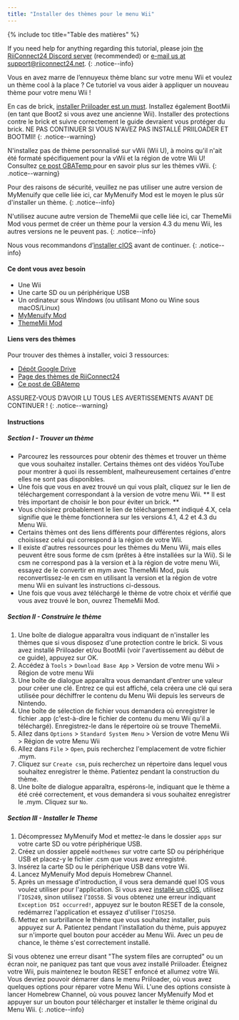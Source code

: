 ```yaml
---
title: "Installer des thèmes pour le menu Wii"
---
```


{% include toc title="Table des matières" %}

If you need help for anything regarding this tutorial, please join [the RiiConnect24 Discord server](https://discord.gg/rc24) (recommended) or [e-mail us at support@riiconnect24.net](mailto:support@riiconnect24.net).
{: .notice--info}

Vous en avez marre de l’ennuyeux thème blanc sur votre menu Wii et voulez un thème cool à la place ? Ce tutoriel va vous aider à appliquer un nouveau thème pour votre menu Wii !

En cas de brick, [installer Priiloader est un must](priiloader). Installez également BootMii (en tant que Boot2 si vous avez une ancienne Wii). Installer des protections contre le brick et suivre correctement le guide devraient vous protéger du brick. NE PAS CONTINUER SI VOUS N'AVEZ PAS INSTALLÉ PRIILOADER ET BOOTMII!
{: .notice--warning}

N'installez pas de thème personnalisé sur vWii (Wii U), à moins qu'il n'ait été formaté spécifiquement pour la vWii et la région de votre Wii U! Consultez [ ce post GBATemp ](https://gbatemp.net/threads/tutorial-installing-custom-themes-in-vwii.476012/) pour en savoir plus sur les thèmes vWii.
{: .notice--warning}

Pour des raisons de sécurité, veuillez ne pas utiliser une autre version de MyMenuify que celle liée ici, car MyMenuify Mod est le moyen le plus sûr d'installer un thème.
{: .notice--info}

N'utilisez aucune autre version de ThemeMii que celle liée ici, car ThemeMii Mod vous permet de créer un thème pour la version 4.3 du menu Wii, les autres versions ne le peuvent pas.
{: .notice--info}

Nous vous recommandons d’[installer cIOS](cios) avant de continuer.
{: .notice--info}

#### Ce dont vous avez besoin

* Une Wii
* Une carte SD ou un périphérique USB
* Un ordinateur sous Windows (ou utilisant Mono ou Wine sous macOS/Linux)
* [MyMenuify Mod](/assets/files/MyMenuifyModv1.5.zip)
* [ThemeMii Mod](/assets/files/New_Thememii_MOD.rar)

#### Liens vers des thèmes

Pour trouver des thèmes à installer, voici 3 ressources:

* [Dépôt Google Drive](https://drive.google.com/drive/folders/19tyeVQ--bJ0ZUTNg5yvAGvc3G4-euEpm?usp=sharing)
* [Page des thèmes de RiiConnect24](https://rc24.xyz/goodies/themes/)
* [Ce post de GBAtemp](https://gbatemp.net/threads/wii-theme-team-creations-v2.336596/)

ASSUREZ-VOUS D’AVOIR LU TOUS LES AVERTISSEMENTS AVANT DE CONTINUER !
{: .notice--warning}

#### Instructions

##### Section I - Trouver un thème

* Parcourez les ressources pour obtenir des thèmes et trouver un thème que vous souhaitez installer. Certains thèmes ont des vidéos YouTube pour montrer à quoi ils ressemblent, malheureusement certaines d'entre elles ne sont pas disponibles.
* Une fois que vous en avez trouvé un qui vous plaît, cliquez sur le lien de téléchargement correspondant à la version de votre menu Wii. ** Il est très important de choisir le bon pour éviter un brick. **
* Vous choisirez probablement le lien de téléchargement indiqué 4.X, cela signifie que le thème fonctionnera sur les versions 4.1, 4.2 et 4.3 du Menu Wii.
* Certains thèmes ont des liens différents pour différentes régions, alors choisissez celui qui correspond à la région de votre Wii.
* Il existe d'autres ressources pour les thèmes du Menu Wii, mais elles peuvent être sous forme de csm (prêtes à être installées sur la Wii). Si le csm ne correspond pas à la version et à la région de votre menu Wii, essayez de le convertir en mym avec ThemeMii Mod, puis reconvertissez-le en csm en utilisant la version et la région de votre menu Wii en suivant les instructions ci-dessous.
* Une fois que vous avez téléchargé le thème de votre choix et vérifié que vous avez trouvé le bon, ouvrez ThemeMii Mod.

##### Section II - Construire le thème

1. Une boîte de dialogue apparaîtra vous indiquant de n'installer les thèmes que si vous disposez d'une protection contre le brick. Si vous avez installé Priiloader et/ou BootMii (voir l'avertissement au début de ce guide), appuyez sur OK.
2. Accédez à `Tools` > `Download Base App` > Version de votre menu Wii > Région de votre menu Wii
3. Une boîte de dialogue apparaîtra vous demandant d'entrer une valeur pour créer une clé. Entrez ce qui est affiché, cela créera une clé qui sera utilisée pour déchiffrer le contenu du Menu Wii depuis les serveurs de Nintendo.
4. Une boîte de sélection de fichier vous demandera où enregistrer le fichier .app (c'est-à-dire le fichier de contenu du menu Wii qu'il a téléchargé). Enregistrez-le dans le répertoire où se trouve ThemeMii.
5. Allez dans `Options` > `Standard System Menu` > Version de votre Menu Wii > Région de votre Menu Wii
6. Allez dans `File` > `Open`, puis recherchez l'emplacement de votre fichier .mym.
7. Cliquez sur `Create csm`, puis recherchez un répertoire dans lequel vous souhaitez enregistrer le thème. Patientez pendant la construction du thème.
8. Une boîte de dialogue apparaîtra, espérons-le, indiquant que le thème a été créé correctement, et vous demandera si vous souhaitez enregistrer le .mym. Cliquez sur `No`.

##### Section III - Installer le Theme

1. Décompressez MyMenuify Mod et mettez-le dans le dossier `apps` sur votre carte SD ou votre périphérique USB.
2. Créez un dossier appelé `modthemes` sur votre carte SD ou périphérique USB et placez-y le fichier .csm que vous avez enregistré.
3. Insérez la carte SD ou le périphérique USB dans votre Wii.
4. Lancez MyMenuify Mod depuis Homebrew Channel.
5. Après un message d'introduction, il vous sera demandé quel IOS vous voulez utiliser pour l'application. Si vous avez [installé un cIOS](cios), utilisez l'`IOS249`, sinon utilisez l'`IOS58`. Si vous obtenez une erreur indiquant `Exception DSI occurred!`, appuyez sur le bouton RESET de la console, redémarrez l'application et essayez d'utiliser l'`IOS250`.
6. Mettez en surbrillance le thème que vous souhaitez installer, puis appuyez sur A. Patientez pendant l'installation du thème, puis appuyez sur n'importe quel bouton pour accéder au Menu Wii. Avec un peu de chance, le thème s'est correctement installé.

Si vous obtenez une erreur disant "The system files are corrupted" ou un écran noir, ne paniquez pas tant que vous avez installé Priiloader. Éteignez votre Wii, puis maintenez le bouton RESET enfoncé et allumez votre Wii. Vous devriez pouvoir démarrer dans le menu Priiloader, où vous avez quelques options pour réparer votre Menu Wii. L'une des options consiste à lancer Homebrew Channel, où vous pouvez lancer MyMenuify Mod et appuyer sur un bouton pour télécharger et installer le thème original du Menu Wii.
{: .notice--info}
